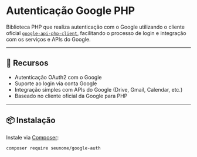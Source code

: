 # Autenticação Google PHP

Biblioteca PHP que realiza autenticação com o Google utilizando o cliente oficial [`google-api-php-client`](https://github.com/googleapis/google-api-php-client), facilitando o processo de login e integração com os serviços e APIs do Google.

---

## 🚀 Recursos

- Autenticação OAuth2 com o Google
- Suporte ao login via conta Google
- Integração simples com APIs do Google (Drive, Gmail, Calendar, etc.)
- Baseado no cliente oficial da Google para PHP

---

## 📦 Instalação

Instale via [Composer](https://getcomposer.org/):

```bash
composer require seunome/google-auth